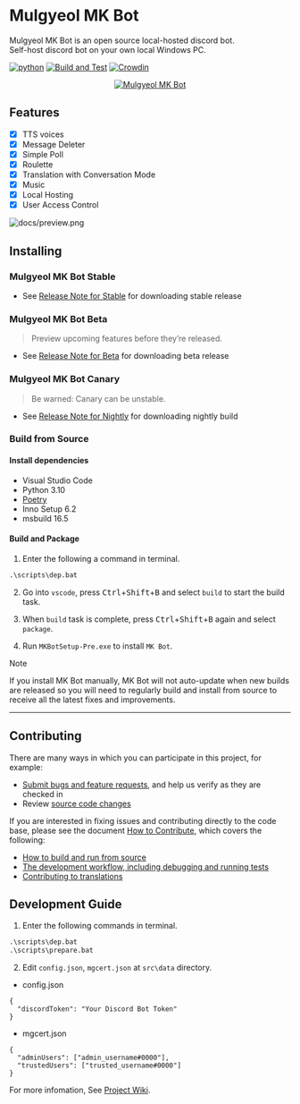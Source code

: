 # Mulgyeol MK Bot

Mulgyeol MK Bot is an open source local-hosted discord bot.  
Self-host discord bot on your own local Windows PC.

[![python](https://img.shields.io/badge/python-3.10-blue)](https://www.python.org/downloads)
[![Build and Test](https://github.com/mgylabs/mkbot/actions/workflows/build.yml/badge.svg)](https://github.com/mgylabs/mkbot/actions/workflows/build.yml)
[![Crowdin](https://badges.crowdin.net/mkbot/localized.svg)](https://crowdin.com/project/mkbot)

<div align="center">
  <a href="https://github.com/mgylabs/mkbot"><img src="https://github.com/mgylabs/mkbot/assets/58393346/ad88dfa4-fa9f-48e4-b3b5-e5666a70696c" alt="Mulgyeol MK Bot"></a>
</div>

## Features

- [x] TTS voices
- [x] Message Deleter
- [x] Simple Poll
- [x] Roulette
- [x] Translation with Conversation Mode
- [x] Music
- [x] Local Hosting
- [x] User Access Control

![docs/preview.png](https://user-images.githubusercontent.com/58393346/107910752-58c8c280-6f9e-11eb-969f-0b3c96f45221.png)

## Installing

### Mulgyeol MK Bot Stable

- See [Release Note for Stable](https://github.com/mgylabs/mkbot/releases/latest) for downloading stable release

### Mulgyeol MK Bot Beta

> Preview upcoming features before they’re released.

- See [Release Note for Beta](https://github.com/mgylabs/mkbot/releases/tag/beta) for downloading beta release

### Mulgyeol MK Bot Canary

> Be warned: Canary can be unstable.

- See [Release Note for Nightly](https://github.com/mgylabs/mkbot/releases/tag/canary) for downloading nightly build

### Build from Source

#### Install dependencies

- Visual Studio Code
- Python 3.10
- [Poetry](https://python-poetry.org/docs/#installing-with-the-official-installer)
- Inno Setup 6.2
- msbuild 16.5

#### Build and Package

1. Enter the following a command in terminal.

```bat
.\scripts\dep.bat
```

2. Go into `vscode`, press <kbd>Ctrl</kbd>+<kbd>Shift</kbd>+<kbd>B</kbd> and select `build` to start the build task.

3. When `build` task is complete, press <kbd>Ctrl</kbd>+<kbd>Shift</kbd>+<kbd>B</kbd> again and select `package`.

4. Run `MKBotSetup-Pre.exe` to install `MK Bot`.

> [!Note]
> If you install MK Bot manually, MK Bot will not auto-update when new builds are released so you will need to regularly build and install from source to receive all the latest fixes and improvements.

---

## Contributing

There are many ways in which you can participate in this project, for example:

- [Submit bugs and feature requests](https://github.com/mgylabs/mkbot/issues), and help us verify as they are checked in
- Review [source code changes](https://github.com/mgylabs/mkbot/pulls)

If you are interested in fixing issues and contributing directly to the code base,
please see the document [How to Contribute](https://github.com/mgylabs/mkbot/wiki/How-to-Contribute), which covers the following:

- [How to build and run from source](https://github.com/mgylabs/mkbot/wiki/How-to-Contribute)
- [The development workflow, including debugging and running tests](https://github.com/mgylabs/mkbot/wiki/How-to-Contribute#debugging)
- [Contributing to translations](https://crowdin.com/project/mkbot)

## Development Guide

1. Enter the following commands in terminal.

```bat
.\scripts\dep.bat
.\scripts\prepare.bat
```

2. Edit `config.json`, `mgcert.json` at `src\data` directory.

- config.json

```jsonc
{
  "discordToken": "Your Discord Bot Token"
}
```

- mgcert.json

```jsonc
{
  "adminUsers": ["admin_username#0000"],
  "trustedUsers": ["trusted_username#0000"]
}
```

For more infomation, See [Project Wiki](https://github.com/mgylabs/mkbot/wiki/How-to-Contribute).

